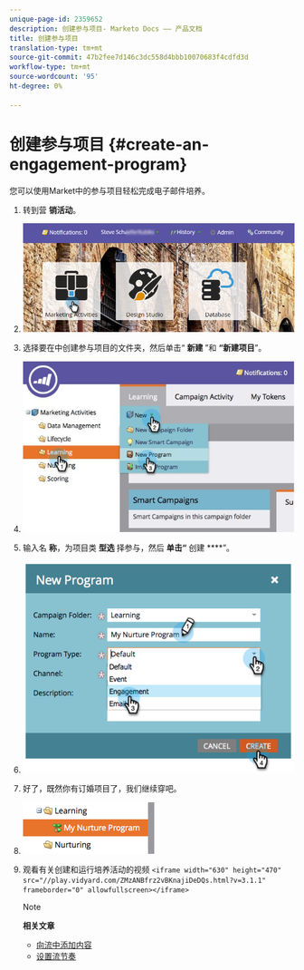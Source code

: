 ```yaml
---
unique-page-id: 2359652
description: 创建参与项目- Marketo Docs —— 产品文档
title: 创建参与项目
translation-type: tm+mt
source-git-commit: 47b2fee7d146c3dc558d4bbb10070683f4cdfd3d
workflow-type: tm+mt
source-wordcount: '95'
ht-degree: 0%

---
```



# 创建参与项目 {#create-an-engagement-program}

您可以使用Market中的参与项目轻松完成电子邮件培养。

1. 转到营 **销活动**。
1. ![](assets/login-marketing-activities.png)

1. 选择要在中创建参与项目的文件夹，然后单击“ **新建** ”和 **“新建项目**”。
1. ![](assets/newprogramlifecycle.jpg)

1. 输入名 **称**，为项目类 **型选** 择参与，然后 **单击“** 创建 ****”。
1. ![](assets/image2014-9-15-15-3a35-3a32.png)

1. 好了，既然你有订婚项目了，我们继续穿吧。
1. ![](assets/image2014-9-15-15-3a35-3a38.png)

1. 观看有关创建和运行培养活动的视频
   `<iframe width="630" height="470" src="//play.vidyard.com/ZMzANBfrz2vBKnajiDeDQs.html?v=3.1.1" frameborder="0" allowfullscreen></iframe>`

   >[!NOTE]
   >
   >**相关文章**
   >
   >    
   >    
   >    * [向流中添加内容](add-content-to-a-stream.md)
   >    * [设置流节奏](../../../../product-docs/email-marketing/drip-nurturing/engagement-program-streams/set-stream-cadence.md)


